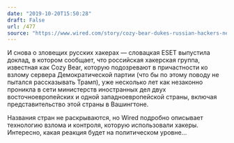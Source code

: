 ```yaml
---
date: "2019-10-20T15:50:28"
draft: False
url: /477
source: "https://www.wired.com/story/cozy-bear-dukes-russian-hackers-new-tricks/"
---
```


И снова о зловещих русских хакерах — словацкая ESET выпустила доклад, в котором сообщает, что российская хакерская группа, известная как Cozy Bear, которую подозревают в причастности ко взлому сервера Демократической партии (что бы по этому поводу не пытался рассказывать Трамп), уже несколько лет как незаконно проникла в сети министерств иностранных дел двух восточноевропейских и одной западноевропейской страны, включая представительство этой страны в Вашингтоне. 

Названия стран не раскрываются, но Wired подробно описывает технологию взлома и контроля, которую использовали хакеры. Интересно, какая реакция будет на политическом уровне…
